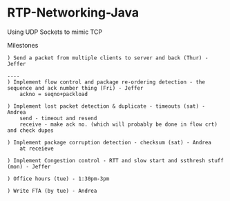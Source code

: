 # RTP-Networking-Java
Using UDP Sockets to mimic TCP

Milestones

	) Send a packet from multiple clients to server and back (Thur) - Jeffer

	----
	) Implement flow control and package re-ordering detection - the sequence and ack number thing (Fri) - Jeffer
		ackno = seqno+packload

	) Implement lost packet detection & duplicate - timeouts (sat) - Andrea
		send - timeout and resend
		receive - make ack no. (which will probably be done in flow crt) and check dupes

	) Implement package corruption detection - checksum (sat) - Andrea
		at receieve

	) Implement Congestion control - RTT and slow start and ssthresh stuff (mon) - Jeffer

	) Office hours (tue) - 1:30pm-3pm

	) Write FTA (by tue) - Andrea
		
